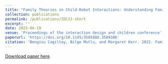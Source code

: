 ```yaml
---
title: "Family Theories in Child-Robot Interactions: Understanding Families as a Whole for Child-Robot Interaction Design"
collection: publications
permalink: /publications/IDC23-short
excerpt: ''
date: 2023-06-19
venue: 'Proceedings of the interaction design and children conference'
paperurl: 'https://doi.org/10.1145/3585088.3589386'
citation: 'Bengisu Cagiltay, Bilge Mutlu, and Margaret Kerr. 2022. Family Theories in Child-Robot Interactions: Understanding Families as a Whole for Child-Robot Interaction Design. In Interaction Design and Children (IDC 23). Association for Computing Machinery, New York, NY, USA.'
---
```


[Download paper here](https://bengisucagiltay.github.io/IDC23_Family_Systems_Theory_BengisuCagiltay.pdf)

<!-- [Watch our Paper Talk Here]() -->

<!-- [![Watch our Paper Talk Here]() -->
